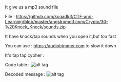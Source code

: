 It give us a mp3 sound file

File : https://github.com/kuqadk3/CTF-and-Learning/blob/master/angstromctf.com/Crypto/30-%20Knock_Knock/sounds.zip

It have knock/tap sounds when you open it,but too fast

You can use : https://audiotrimmer.com to slow it down

It's tap tap cypher : 

Code table : 
![alt tag](https://github.com/kuqadk3/CTF-and-Learning/blob/master/angstromctf.com/Crypto/30-%20Knock_Knock/code_table.PNG)

Decoded message : 
![alt tag](https://github.com/kuqadk3/CTF-and-Learning/blob/master/angstromctf.com/Crypto/30-%20Knock_Knock/decode.PNG)
